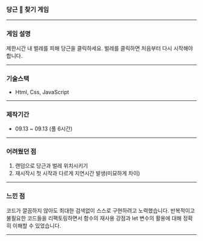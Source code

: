 ### 당근 🥕 찾기 게임

---

### 게임 설명

제한시간 내 벌레를 피해 당근을 클릭하세요.
벌레를 클릭하면 처음부터 다시 시작해야 합니다.

---

### 기술스택

- Html, Css, JavaScript

---

### 제작기간

- 09.13 ~ 09.13 (풀 6시간)

---

### 어려웠던 점

1. 랜덤으로 당근과 벌레 위치시키기
2. 재시작시 첫 시작과 다르게 지연시간 발생(미묘하게 차이)

---

### 느낀 점

코드가 깔끔하지 않아도 최대한 검색없이 스스로 구현하려고 노력했습니다.
반복적이고 불필요한 코드들을 리팩토링하면서 함수의 재사용 강점과 let 변수의
활용에 대해 정확히 이해할 수 있었습니다.

---
